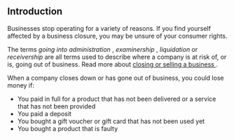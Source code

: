 ##  Introduction

Businesses stop operating for a variety of reasons. If you find yourself
affected by a business closure, you may be unsure of your consumer rights.

The terms _going into_ _administration_ , _examinership_ , _liquidation_ or
_receivership_ are all terms used to describe where a company is at risk of,
or is, going out of business. Read more about [ closing or selling a business
](/en/employment/types-of-employment/self-employment/closing-a-business/) .

When a company closes down or has gone out of business, you could lose money
if:

  * You paid in full for a product that has not been delivered or a service that has not been provided 
  * You paid a deposit 
  * You bought a gift voucher or gift card that has not been used yet 
  * You bought a product that is faulty 
